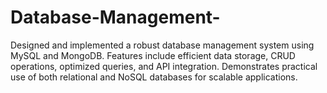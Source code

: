 # Database-Management-
Designed and implemented a robust database management system using MySQL and MongoDB. Features include efficient data storage, CRUD operations, optimized queries, and API integration. Demonstrates practical use of both relational and NoSQL databases for scalable applications.
